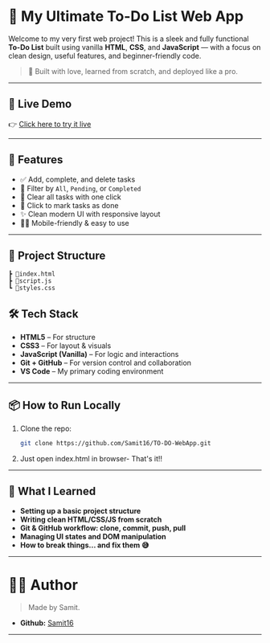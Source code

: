 # 📝 My Ultimate To-Do List Web App

Welcome to my very first web project! This is a sleek and fully functional **To-Do List** built using vanilla **HTML**, **CSS**, and **JavaScript** — with a focus on clean design, useful features, and beginner-friendly code.

> 🚀 Built with love, learned from scratch, and deployed like a pro.

---

## 🔗 Live Demo

👉 [Click here to try it live](http://127.0.0.1:5500/TO-DO-WebApp/index.html)

---

## 🎯 Features

- ✅ Add, complete, and delete tasks
- 📌 Filter by `All`, `Pending`, or `Completed`
- 🧹 Clear all tasks with one click
- 🧠 Click to mark tasks as done
- ✨ Clean modern UI with responsive layout
- 🧑‍💻 Mobile-friendly & easy to use

---

## 📂 Project Structure
```
┣ 📜index.html
┣ 📜script.js 
┗ 📜styles.css
```
## 🛠️ Tech Stack

- **HTML5** – For structure
- **CSS3** – For layout & visuals
- **JavaScript (Vanilla)** – For logic and interactions
- **Git + GitHub** – For version control and collaboration
- **VS Code** – My primary coding environment

---

## 📦 How to Run Locally

1. Clone the repo:
   ```bash
   git clone https://github.com/Samit16/TO-DO-WebApp.git
   ```
2. Just open index.html in browser- That's it!!


--- 
## 🧠 What I Learned

- **Setting up a basic project structure**
- **Writing clean HTML/CSS/JS from scratch**
- **Git & GitHub workflow: clone, commit, push, pull**
- **Managing UI states and DOM manipulation**
- **How to break things... and fix them 😅**
---
# 👨‍💻 Author
> Made by Samit.
- **Github:** [Samit16](https://github.com/Samit16)
---